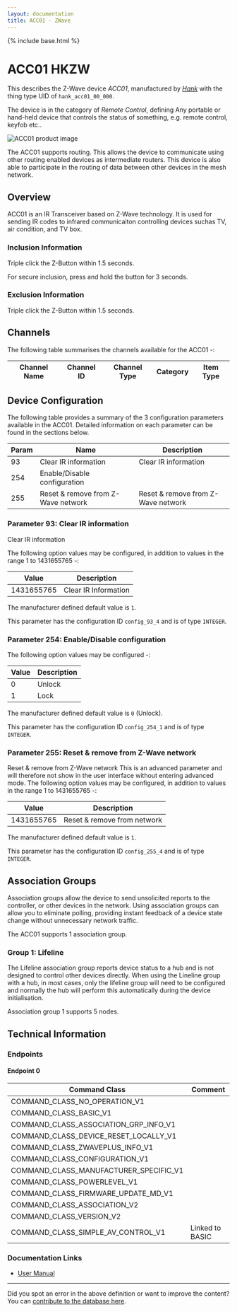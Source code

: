 ```yaml
---
layout: documentation
title: ACC01 - ZWave
---
```


{% include base.html %}

# ACC01 HKZW
This describes the Z-Wave device *ACC01*, manufactured by *[Hank](http://www.hank-tech.com/)* with the thing type UID of ```hank_acc01_00_000```.

The device is in the category of *Remote Control*, defining Any portable or hand-held device that controls the status of something, e.g. remote control, keyfob etc..

![ACC01 product image](https://opensmarthouse.org/zwavedatabase/725/image/)


The ACC01 supports routing. This allows the device to communicate using other routing enabled devices as intermediate routers.  This device is also able to participate in the routing of data between other devices in the mesh network.

## Overview

ACC01 is an IR Transceiver based on Z-Wave technology. It is used for sending IR codes to infrared communicaiton controlling devices suchas TV, air condition, and TV box.

### Inclusion Information

Triple click the Z-Button within 1.5 seconds.

For secure inclusion, press and hold the button for 3 seconds.

### Exclusion Information

Triple click the Z-Button within 1.5 seconds.

## Channels

The following table summarises the channels available for the ACC01 -:

| Channel Name | Channel ID | Channel Type | Category | Item Type |
|--------------|------------|--------------|----------|-----------|



## Device Configuration

The following table provides a summary of the 3 configuration parameters available in the ACC01.
Detailed information on each parameter can be found in the sections below.

| Param | Name  | Description |
|-------|-------|-------------|
| 93 | Clear IR information | Clear IR information |
| 254 | Enable/Disable configuration |  |
| 255 | Reset & remove from Z-Wave network | Reset & remove from Z-Wave network |

### Parameter 93: Clear IR information

Clear IR information

The following option values may be configured, in addition to values in the range 1 to 1431655765 -:

| Value  | Description |
|--------|-------------|
| 1431655765 | Clear IR Information |

The manufacturer defined default value is ```1```.

This parameter has the configuration ID ```config_93_4``` and is of type ```INTEGER```.


### Parameter 254: Enable/Disable configuration



The following option values may be configured -:

| Value  | Description |
|--------|-------------|
| 0 | Unlock |
| 1 | Lock |

The manufacturer defined default value is ```0``` (Unlock).

This parameter has the configuration ID ```config_254_1``` and is of type ```INTEGER```.


### Parameter 255: Reset & remove from Z-Wave network

Reset & remove from Z-Wave network
This is an advanced parameter and will therefore not show in the user interface without entering advanced mode.
The following option values may be configured, in addition to values in the range 1 to 1431655765 -:

| Value  | Description |
|--------|-------------|
| 1431655765 | Reset & remove from network |

The manufacturer defined default value is ```1```.

This parameter has the configuration ID ```config_255_4``` and is of type ```INTEGER```.


## Association Groups

Association groups allow the device to send unsolicited reports to the controller, or other devices in the network. Using association groups can allow you to eliminate polling, providing instant feedback of a device state change without unnecessary network traffic.

The ACC01 supports 1 association group.

### Group 1: Lifeline

The Lifeline association group reports device status to a hub and is not designed to control other devices directly. When using the Lineline group with a hub, in most cases, only the lifeline group will need to be configured and normally the hub will perform this automatically during the device initialisation.

Association group 1 supports 5 nodes.

## Technical Information

### Endpoints

#### Endpoint 0

| Command Class | Comment |
|---------------|---------|
| COMMAND_CLASS_NO_OPERATION_V1| |
| COMMAND_CLASS_BASIC_V1| |
| COMMAND_CLASS_ASSOCIATION_GRP_INFO_V1| |
| COMMAND_CLASS_DEVICE_RESET_LOCALLY_V1| |
| COMMAND_CLASS_ZWAVEPLUS_INFO_V1| |
| COMMAND_CLASS_CONFIGURATION_V1| |
| COMMAND_CLASS_MANUFACTURER_SPECIFIC_V1| |
| COMMAND_CLASS_POWERLEVEL_V1| |
| COMMAND_CLASS_FIRMWARE_UPDATE_MD_V1| |
| COMMAND_CLASS_ASSOCIATION_V2| |
| COMMAND_CLASS_VERSION_V2| |
| COMMAND_CLASS_SIMPLE_AV_CONTROL_V1| Linked to BASIC|

### Documentation Links

* [User Manual](https://opensmarthouse.org/zwavedatabase/725/reference/HKZW-ACC01-MANUL.pdf)

---

Did you spot an error in the above definition or want to improve the content?
You can [contribute to the database here](https://opensmarthouse.org/zwavedatabase/725).

